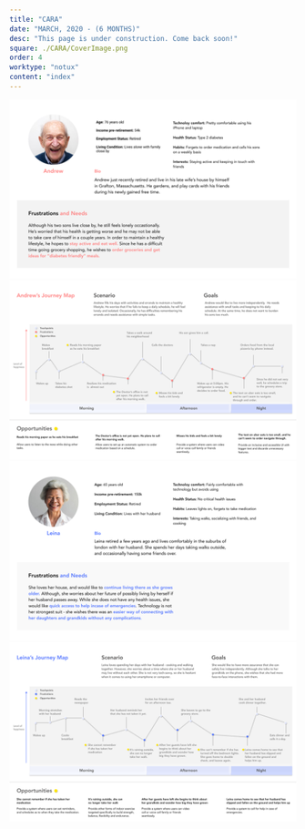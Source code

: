 ```yaml
---
title: "CARA"
date: "MARCH, 2020 - (6 MONTHS)"
desc: "This page is under construction. Come back soon!"
square: ./CARA/CoverImage.png
order: 4
worktype: "notux"
content: "index"
---
```


<style>
</style>

<div style = "/*background-color:  #484848;*/width:100%; ">
    <img src = "./CARA/Apersona.png" > 
</div>
<div style = "/*background-color:  #484848;*/width:100%; ">
    <img src = "./CARA/Ajourney.png" > 
</div>
<div style = "/*background-color:  #484848;*/width:100%; ">
    <img src = "./CARA/Lpersona.png" > 
</div>

<div style = "/*background-color:  #484848;*/width:100%; ">
    <img src = "./CARA/Ljourney.png" > 
</div>

